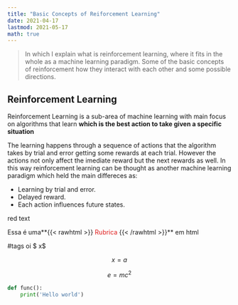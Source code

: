 ```yaml
---
title: "Basic Concepts of Reiforcement Learning"
date: 2021-04-17
lastmod: 2021-05-17
math: true
---
```


>In which I explain what is reinforcement learning, where it fits in the whole as a machine learning paradigm.
>Some of the basic concepts of reinforcement how they interact with each other and some possible directions.

## Reinforcement Learning

Reinforcement Learning is a sub-area of machine learning with main focus on algorithms that learn **which is the best action to take given a specific situation**

The learning happens through a sequence of actions that the algorithm takes by trial and error getting some rewards at each trial. However the actions not only affect the imediate reward but the next rewards as well. In this way reinforcement learning can be thought as another machine learning paradigm which held the main differeces as:

- Learning by trial and error.
- Delayed reward.
- Each action influences future states.


<p class="red">red text</p>

Essa é uma**{{< rawhtml >}}
<span style="color: #e01f1f;">  Rubrica </span>
{{< /rawhtml >}}** em html

#tags  oi $ x$

$$x=a$$

$$ e = mc^2 $$

```python 
def func():
    print('Hello world')

```


